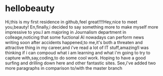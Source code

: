 # hellobeauty
Hi,this is my first residence in github,feel great!!!!Hey,nice to meet you,beauty!
En,finally,i decided to say something more to make myself more impressive to you.I am majoring in Journalism department in colleage,noticing that some fuctional AI nowadays can perform news writing soon after accidents happened,to me,it's both a threaten and attractive thing in my career,and i've read a lot of IT stuff,amazing!I was thinking if i can compoud what i am learning and what i'm going to try to capture with,say,coding,to do some cool work.
Hoping to have a good surfing and drilling down here and other fantastic sites.
See,i've added two more paragraphs in comparison to/with the master branch
